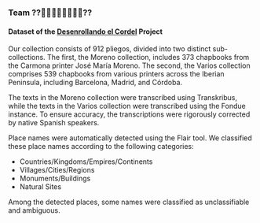 ### Team ??🐷🐞🐮🐸🐥🦄🐝🦊??

#### Dataset of the [Desenrollando el Cordel](https://desenrollandoelcordel.unige.ch/inicio.html) Project

Our collection consists of 912 pliegos, divided into two distinct sub-collections. The first, the Moreno collection, includes 373 chapbooks from the Carmona printer José María Moreno. The second, the Varios collection comprises 539 chapbooks from various printers across the Iberian Peninsula, including Barcelona, Madrid, and Córdoba.

The texts in the Moreno collection were transcribed using Transkribus, while the texts in the Varios collection were transcribed using the Fondue instance. To ensure accuracy, the transcriptions were rigorously corrected by native Spanish speakers.

Place names were automatically detected using the Flair tool. We classified these place names according to the following categories:
* Countries/Kingdoms/Empires/Continents
* Villages/Cities/Regions
* Monuments/Buildings
* Natural Sites

Among the detected places, some names were classified as unclassifiable and ambiguous.

